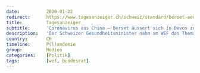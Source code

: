 ```yaml
---
date:          2020-01-22
redirect:      https://www.tagesanzeiger.ch/schweiz/standard/berset-aeussert-sich-in-davos-zu-virusausbreitung/story/31637328
title:         Tagesanzeiger
subtitle:      'Coronavirus aus China – Berset äussert sich in Davos zu Virusausbreitung'
description:   'Der Schweizer Gesundheitsminister nahm am WEF das Thema Coronavirus auf. Alain Berset sagte am Mittwoch vor den Medien, dass die Schweiz die Situation sehr genau verfolge. «Wir sind sehr gut vorbereitet.»'
country:       CH
timeline:      P(l)andemie
group:         Medien
categories:    [Politik]
tags:          [wef, bundesrat]
---
```

